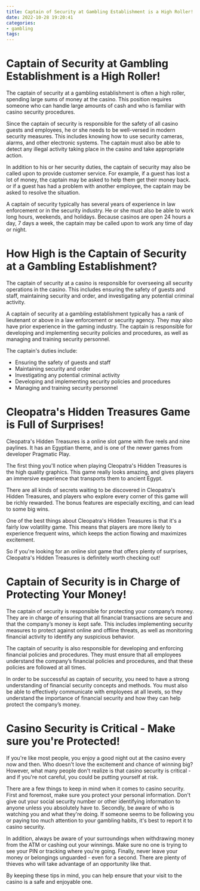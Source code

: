 ```yaml
---
title: Captain of Security at Gambling Establishment is a High Roller!
date: 2022-10-28 19:20:41
categories:
- gambling
tags:
---
```



#  Captain of Security at Gambling Establishment is a High Roller!

The captain of security at a gambling establishment is often a high roller, spending large sums of money at the casino. This position requires someone who can handle large amounts of cash and who is familiar with casino security procedures.

Since the captain of security is responsible for the safety of all casino guests and employees, he or she needs to be well-versed in modern security measures. This includes knowing how to use security cameras, alarms, and other electronic systems. The captain must also be able to detect any illegal activity taking place in the casino and take appropriate action.

In addition to his or her security duties, the captain of security may also be called upon to provide customer service. For example, if a guest has lost a lot of money, the captain may be asked to help them get their money back. or if a guest has had a problem with another employee, the captain may be asked to resolve the situation.

A captain of security typically has several years of experience in law enforcement or in the security industry. He or she must also be able to work long hours, weekends, and holidays. Because casinos are open 24 hours a day, 7 days a week, the captain may be called upon to work any time of day or night.

#  How High is the Captain of Security at a Gambling Establishment?

The captain of security at a casino is responsible for overseeing all security operations in the casino. This includes ensuring the safety of guests and staff, maintaining security and order, and investigating any potential criminal activity.

A captain of security at a gambling establishment typically has a rank of lieutenant or above in a law enforcement or security agency. They may also have prior experience in the gaming industry. The captain is responsible for developing and implementing security policies and procedures, as well as managing and training security personnel.

The captain's duties include:

* Ensuring the safety of guests and staff
* Maintaining security and order
* Investigating any potential criminal activity
* Developing and implementing security policies and procedures
* Managing and training security personnel

#  Cleopatra's Hidden Treasures Game is Full of Surprises!

Cleopatra's Hidden Treasures is a online slot game with five reels and nine paylines. It has an Egyptian theme, and is one of the newer games from developer Pragmatic Play.

The first thing you'll notice when playing Cleopatra's Hidden Treasures is the high quality graphics. This game really looks amazing, and gives players an immersive experience that transports them to ancient Egypt.

There are all kinds of secrets waiting to be discovered in Cleopatra's Hidden Treasures, and players who explore every corner of this game will be richly rewarded. The bonus features are especially exciting, and can lead to some big wins.

One of the best things about Cleopatra's Hidden Treasures is that it's a fairly low volatility game. This means that players are more likely to experience frequent wins, which keeps the action flowing and maximizes excitement.

So if you're looking for an online slot game that offers plenty of surprises, Cleopatra's Hidden Treasures is definitely worth checking out!

#  Captain of Security is in Charge of Protecting Your Money!

The captain of security is responsible for protecting your company’s money. They are in charge of ensuring that all financial transactions are secure and that the company’s money is kept safe. This includes implementing security measures to protect against online and offline threats, as well as monitoring financial activity to identify any suspicious behavior.

The captain of security is also responsible for developing and enforcing financial policies and procedures. They must ensure that all employees understand the company’s financial policies and procedures, and that these policies are followed at all times.

In order to be successful as captain of security, you need to have a strong understanding of financial security concepts and methods. You must also be able to effectively communicate with employees at all levels, so they understand the importance of financial security and how they can help protect the company’s money.

#  Casino Security is Critical - Make sure you're Protected!

If you're like most people, you enjoy a good night out at the casino every now and then. Who doesn't love the excitement and chance of winning big? However, what many people don't realize is that casino security is critical - and if you're not careful, you could be putting yourself at risk.

There are a few things to keep in mind when it comes to casino security. First and foremost, make sure you protect your personal information. Don't give out your social security number or other identifying information to anyone unless you absolutely have to. Secondly, be aware of who is watching you and what they're doing. If someone seems to be following you or paying too much attention to your gambling habits, it's best to report it to casino security.

In addition, always be aware of your surroundings when withdrawing money from the ATM or cashing out your winnings. Make sure no one is trying to see your PIN or tracking where you're going. Finally, never leave your money or belongings unguarded - even for a second. There are plenty of thieves who will take advantage of an opportunity like that.

By keeping these tips in mind, you can help ensure that your visit to the casino is a safe and enjoyable one.